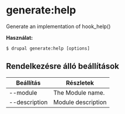 # generate:help
Generate an implementation of hook_help()

**Használat:**
```
$ drupal generate:help [options]
```

## Rendelkezésre álló beállítások
Beállítás | Részletek
-------|-------------
--module | The Module name.
--description | Module description

